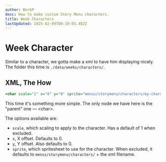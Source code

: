 ```yaml
---
author: BerGP
desc: How to make custom Story Menu characters.
title: Week Characters
lastUpdated: 2025-02-09T00:10:03.482Z
---
```


# Week Character
Similar to a character, we gotta make a xml to have him displaying nicely. The folder this time is ``./data/weeks/characters/``.

## <h2 id="week-char" sidebar="Character.xml">XML, The How</h2>

```xml
<char scale="1" x="0" y="0" sprite="menus/storymenu/characters/my-character">
```

This time it's something more simple. The only node we have here is the "parent" one — <syntax lang="xml">&lt;char&gt;</syntax>.

The options available are:
- ``scale``, which scaling to apply to the character. Has a default of 1 when excluded.
- ``x``, X offset. Defaults to 0.
- ``y``, Y offset. Also defaults to 0.
- ``sprite``, which spritesheet to use for the character. When excluded, it defaults to ``menus/storymenu/characters/`` + the xml filename.